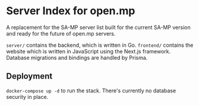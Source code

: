 # Server Index for open.mp

A replacement for the SA-MP server list built for the current SA-MP version and ready for the future of open.mp servers.

`server/` contains the backend, which is written in Go. `frontend/` contains the website which is written in JavaScript using the Next.js framework. Database migrations and bindings are handled by Prisma.

## Deployment

`docker-compose up -d` to run the stack. There's currently no database security in place.

